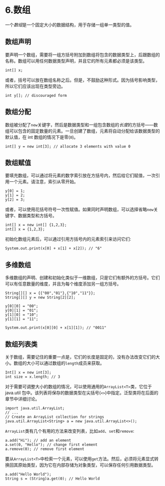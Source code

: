 # 6.数组

一个*数组*是一个固定大小的数据结构，用于存储一组单一类型的值。

## 数组声明

要声明一个数组，需要将一组方括号附加到数组将包含的数据类型上，后跟数组的名称。数组可以用任何数据类型声明，并且它的所有元素都必须是该类型。

```
int[] x;

```

或者，括号可以放在数组名称之后。但是，不鼓励这种形式。因为括号影响类型，所以它们应该出现在类型旁边。

```
int y[]; // discouraged form

```

## 数组分配

数组被分配了`new`关键字，然后是数据类型和一组包含数组的*长度*的方括号——数组可以包含的固定数量的元素。一旦创建了数组，元素将自动分配给该数据类型的默认值，在 int 数组的情况下是零(`0`)。

```
int[] y = new int[3]; // allocate 3 elements with value 0

```

## 数组赋值

要填充数组，可以通过将元素的数字索引放在方括号内，然后给它们赋值，一次引用一个元素。请注意，索引从零开始。

```
y[0] = 1;
y[1] = 2;
y[2] = 3;

```

或者，可以使用花括号符号一次性赋值。如果同时声明数组，可以选择省略`new`关键字、数据类型和方括号。

```
int[] x = new int[] {1,2,3};
int[] x = {1,2,3};

```

初始化数组元素后，可以通过引用方括号内的元素索引来访问它们:

```
System.out.print(x[0] + x[1] + x[2]); // "6"

```

## 多维数组

多维数组的声明、创建和初始化类似于一维数组，只是它们有额外的方括号。它们可以有任意数量的维度，并且为每个维度添加另一组方括号。

```
String[][] x = {{"00","01"},{"10","11"}};
String[][] y = new String[2][2];

y[0][0] = "00";
y[0][1] = "01";
y[1][0] = "10";
y[1][1] = "11";

System.out.print(x[0][0] + x[1][1]); // "0011"

```

## 数组列表类

关于数组，需要记住的重要一点是，它们的长度是固定的，没有办法改变它们的大小。数组的大小可以通过数组的`length`成员来获取。

```
Int[] x = new int[3];
int size = x.length; // 3

```

对于需要可调整大小的数组的情况，可以使用通用的`ArrayList<T>`类，它位于 java.util 包中。该列表将保存的数据类型在尖括号(`<>`)中指定。泛型类将在后面的章节中详细讨论。

```
import java.util.ArrayList;
// ...
// Create an ArrayList collection for strings
java.util.ArrayList<String> a = new java.util.ArrayList<>();

```

`ArrayList`类有几个有用的方法来改变列表，比如`add`、`set`和`remove`:

```
a.add("Hi"); // add an element
a.set(0, "Hello"); // change first element
a.remove(0); // remove first element

```

要从`ArrayList<T>`中检索一个元素，可以使用`get`方法。然后，必须将元素显式转换回其原始类型，因为它在内部存储为对象类型，可以保存任何引用数据类型。

```
a.add("Hello World");
String s = (String)a.get(0); // Hello World

```